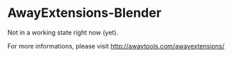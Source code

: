 AwayExtensions-Blender
======================

Not in a working state right now (yet).

For more informations, please visit http://awaytools.com/awayextensions/